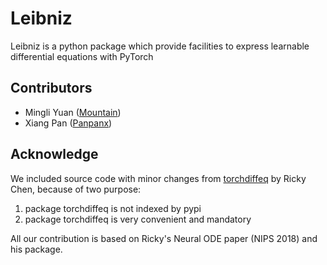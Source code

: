 # Leibniz

Leibniz is a python package which provide facilities to express learnable differential equations with PyTorch


Contributors
------------

* Mingli Yuan ([Mountain](https://github.com/mountain))
* Xiang Pan ([Panpanx](https://github.com/Panpanx))

Acknowledge
-----------

We included source code with minor changes from [torchdiffeq](https://github.com/rtqichen/torchdiffeq) by Ricky Chen,
because of two purpose:
1. package torchdiffeq is not indexed by pypi
2. package torchdiffeq is very convenient and mandatory

All our contribution is based on Ricky's Neural ODE paper (NIPS 2018) and his package.

 
